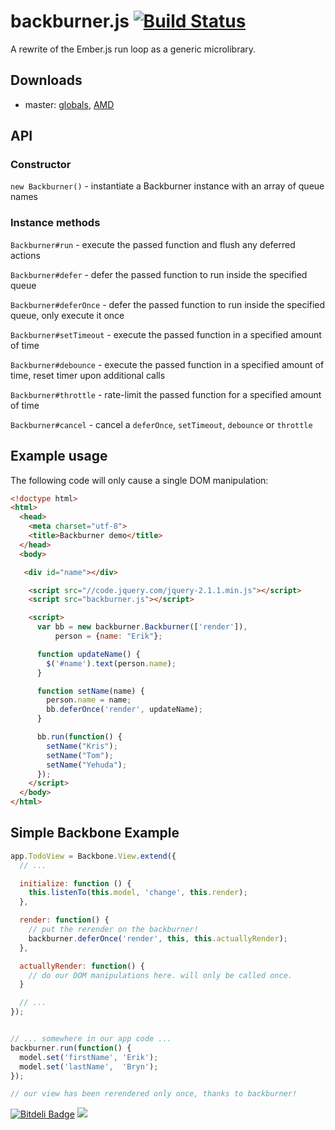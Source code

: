 # backburner.js [![Build Status](https://travis-ci.org/ebryn/backburner.js.png?branch=master)](https://travis-ci.org/ebryn/backburner.js)
A rewrite of the Ember.js run loop as a generic microlibrary.


## Downloads

* master: [globals](http://builds.emberjs.com.s3.amazonaws.com/backburner.js/lastest/backburner.js), [AMD](http://builds.emberjs.com.s3.amazonaws.com/backburner.js/lastest/backburner.amd.js)


## API

### Constructor

`new Backburner()` - instantiate a Backburner instance with an array of queue names

### Instance methods

`Backburner#run` - execute the passed function and flush any deferred actions

`Backburner#defer` - defer the passed function to run inside the specified queue

`Backburner#deferOnce` - defer the passed function to run inside the specified queue, only execute it once

`Backburner#setTimeout` - execute the passed function in a specified amount of time

`Backburner#debounce` - execute the passed function in a specified amount of time, reset timer upon additional calls

`Backburner#throttle` - rate-limit the passed function for a specified amount of time

`Backburner#cancel` - cancel a `deferOnce`, `setTimeout`, `debounce` or `throttle`

## Example usage

The following code will only cause a single DOM manipulation:

```html
<!doctype html>
<html>
  <head>
    <meta charset="utf-8">
    <title>Backburner demo</title>
  </head>
  <body>

   <div id="name"></div>

    <script src="//code.jquery.com/jquery-2.1.1.min.js"></script>
    <script src="backburner.js"></script>

    <script>
      var bb = new backburner.Backburner(['render']),
          person = {name: "Erik"};

      function updateName() {
        $('#name').text(person.name);
      }

      function setName(name) {
        person.name = name;
        bb.deferOnce('render', updateName);
      }

      bb.run(function() {
        setName("Kris");
        setName("Tom");
        setName("Yehuda");
      });
    </script>
  </body>
</html>
```

## Simple Backbone Example

```javascript
app.TodoView = Backbone.View.extend({
  // ...

  initialize: function () {
    this.listenTo(this.model, 'change', this.render);
  },

  render: function() {
    // put the rerender on the backburner!
    backburner.deferOnce('render', this, this.actuallyRender);
  },

  actuallyRender: function() {
    // do our DOM manipulations here. will only be called once.
  }

  // ...
});


// ... somewhere in our app code ...
backburner.run(function() {
  model.set('firstName', 'Erik');
  model.set('lastName',  'Bryn');
});

// our view has been rerendered only once, thanks to backburner!

```

[![Bitdeli Badge](https://d2weczhvl823v0.cloudfront.net/ebryn/backburner.js/trend.png)](https://bitdeli.com/free "Bitdeli Badge")
![](https://d3oi6fmp1dfbdb.cloudfront.net/g.gif?repo=ebryn/backburner.js)

